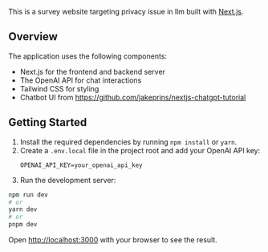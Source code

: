 This is a survey website targeting privacy issue in llm built with [Next.js](https://nextjs.org/).

## Overview

The application uses the following components:

- Next.js for the frontend and backend server
- The OpenAI API for chat interactions
- Tailwind CSS for styling
- Chatbot UI from https://github.com/jakeprins/nextjs-chatgpt-tutorial

## Getting Started

1. Install the required dependencies by running `npm install` or `yarn`.
2. Create a `.env.local` file in the project root and add your OpenAI API key:
   ```
   OPENAI_API_KEY=your_openai_api_key
   ```
3. Run the development server:

```bash
npm run dev
# or
yarn dev
# or
pnpm dev
```

Open [http://localhost:3000](http://localhost:3000) with your browser to see the result.
